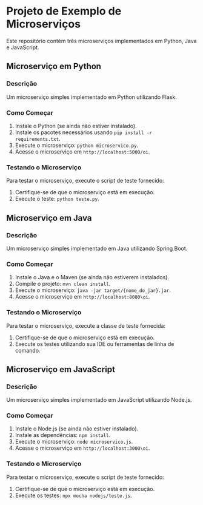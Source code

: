 # Projeto de Exemplo de Microserviços

Este repositório contém três microserviços implementados em Python, Java e JavaScript.

## Microserviço em Python

### Descrição
Um microserviço simples implementado em Python utilizando Flask.

### Como Começar
1. Instale o Python (se ainda não estiver instalado).
2. Instale os pacotes necessários usando `pip install -r requirements.txt`.
3. Execute o microserviço: `python microservico.py`.
4. Acesse o microserviço em `http://localhost:5000/oi`.

### Testando o Microserviço
Para testar o microserviço, execute o script de teste fornecido:
1. Certifique-se de que o microserviço está em execução.
2. Execute o teste: `python teste.py`.

## Microserviço em Java

### Descrição
Um microserviço simples implementado em Java utilizando Spring Boot.

### Como Começar
1. Instale o Java e o Maven (se ainda não estiverem instalados).
2. Compile o projeto: `mvn clean install`.
3. Execute o microserviço: `java -jar target/{nome_do_jar}.jar`.
4. Acesse o microserviço em `http://localhost:8080\oi`.

### Testando o Microserviço
Para testar o microserviço, execute a classe de teste fornecida:
1. Certifique-se de que o microserviço está em execução.
2. Execute os testes utilizando sua IDE ou ferramentas de linha de comando.

## Microserviço em JavaScript

### Descrição
Um microserviço simples implementado em JavaScript utilizando Node.js.

### Como Começar
1. Instale o Node.js (se ainda não estiver instalado).
2. Instale as dependências: `npm install`.
3. Execute o microserviço: `node microservico.js`.
4. Acesse o microserviço em `http://localhost:3000\oi`.

### Testando o Microserviço
Para testar o microserviço, execute o script de teste fornecido:
1. Certifique-se de que o microserviço está em execução.
2. Execute os testes: `npx mocha nodejs/teste.js`.
